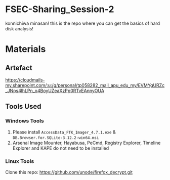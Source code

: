 # FSEC-Sharing_Session-2
konnichiwa minasan! this is the repo where you can get the basics of hard disk analysis!

# Materials
## Artefact 
https://cloudmails-my.sharepoint.com/:u:/g/personal/tp058282_mail_apu_edu_my/EVMYgURZc_JNps4lhLPn_o4BoyUZeaXzPp0RTvEAnnyOUA
## Tools Used
### Windows Tools
1. Please install `AccessData_FTK_Imager_4.7.1.exe` & `DB.Browser.for.SQLite-3.12.2-win64.msi`
2. Arsenal Image Mounter, Hayabusa, PeCmd, Registry Explorer, Timeline Explorer and KAPE do not need to be installed

### Linux Tools
Clone this repo: https://github.com/unode/firefox_decrypt.git
